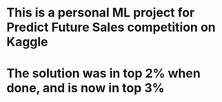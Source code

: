 # This is a personal ML project for Predict Future Sales competition on Kaggle

# The solution was in top 2% when done, and is now in top 3%
